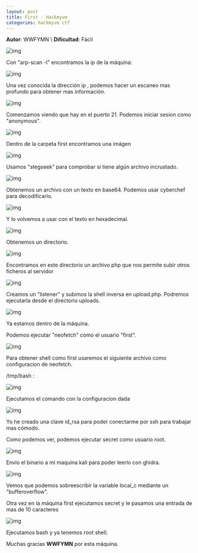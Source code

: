 ```yaml
---
layout: post
title: First - Hackmyvm
categories: hackmyvm ctf
---
```


**Autor**: WWFYMN \\
**Dificultad**: Fácil


![img](/imgs/write-ups/hackmyvm/first/first_1.png#center)

Con "arp-scan -l" encontramos la ip de la máquina:

![img](/imgs/write-ups/hackmyvm/first/first_2.png#center)

Una vez conocida la dirección ip , podemos hacer un escaneo mas profundo para obtener mas información.

![img](/imgs/write-ups/hackmyvm/first/first_3.png#center)

Comenzamos viendo que hay en el puerto 21. Podemos iniciar sesion como "anonymous".

![img](/imgs/write-ups/hackmyvm/first/first_4.png#center)

Dentro de la carpeta first encontramos una imágen

![img](/imgs/write-ups/hackmyvm/first/first_5.png#center)

Usamos "stegseek" para comprobar si tiene algún archivo incrustado.

![img](/imgs/write-ups/hackmyvm/first/first_6.png#center)

Obtenemos un archivo con un texto en base64. Podemos usar cyberchef para decodificarlo.

![img](/imgs/write-ups/hackmyvm/first/first_7.png#center)

Y lo volvemos a usar con el texto en hexadecimal.

![img](/imgs/write-ups/hackmyvm/first/first_8.png#center)

Obtenemos un directorio.

![img](/imgs/write-ups/hackmyvm/first/first_9.png#center)

Encontramos en este directorio un archivo php que nos permite subir otros ficheros al servidor

![img](/imgs/write-ups/hackmyvm/first/first_10.png#center)

Creamos un "listener" y subimos la shell inversa en upload.php. Podremos ejecutarla desde el directorio uploads.

![img](/imgs/write-ups/hackmyvm/first/first_11.png#center)

Ya estamos dentro de la máquina.

Podemos ejecutar "neofetch" como el usuario "first".

![img](/imgs/write-ups/hackmyvm/first/first_12.png#center)

Para obtener shell como first usaremos el siguiente archivo como configuracion de neofetch.
 
/tmp/bash :

![img](/imgs/write-ups/hackmyvm/first/first_13.png#center)

Ejecutamos el comando con la configuracion dada 

![img](/imgs/write-ups/hackmyvm/first/first_14.png#center)

Yo he creado una clave id_rsa para poder conectarme por ssh para trabajar mas cómodo.
 
Como podemos ver, podemos ejecutar secret como usuario root. 

![img](/imgs/write-ups/hackmyvm/first/first_15.png#center)

Envío el binario a mi maquina kali para poder leerlo con ghidra.

![img](/imgs/write-ups/hackmyvm/first/first_16.png#center)

Vemos que podemos sobreescribir la variable local_c mediante un "bufferoverflow". 

Otra vez en la máquina first ejecutamos secret y le pasamos una entrada de mas de 10 caracteres

![img](/imgs/write-ups/hackmyvm/first/first_17.png#center)

Ejecutamos bash y ya tenemos root shell.
 
Muchas gracias  **WWFYMN** por esta máquina.